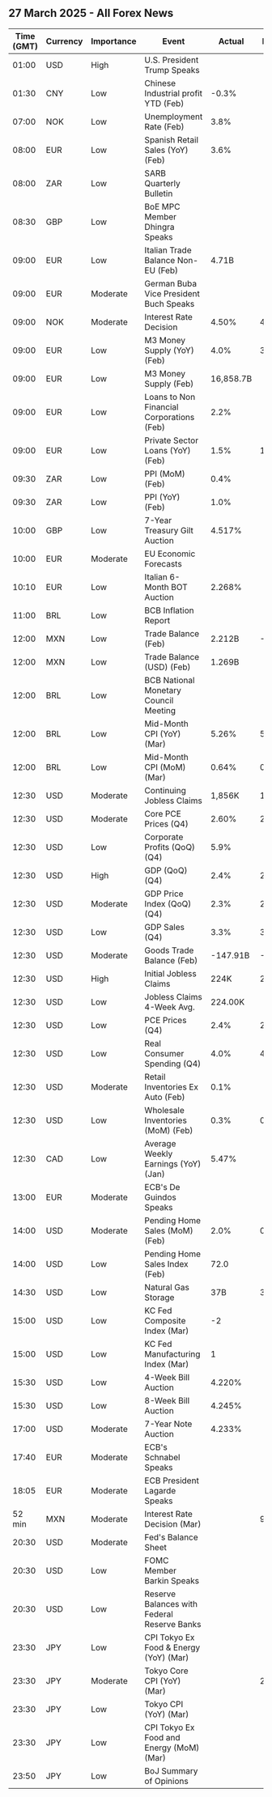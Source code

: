 ## 27 March 2025 - All Forex News

| Time (GMT) | Currency | Importance | Event | Actual | Forecast | Previous |
|------|----------|------------|-------|--------|----------|----------|
| 01:00 | USD | High | U.S. President Trump Speaks |  |  |  |
| 01:30 | CNY | Low | Chinese Industrial profit YTD (Feb) | -0.3% |  | -3.3% |
| 07:00 | NOK | Low | Unemployment Rate (Feb) | 3.8% |  | 3.7% |
| 08:00 | EUR | Low | Spanish Retail Sales (YoY) (Feb) | 3.6% |  | 2.3% |
| 08:00 | ZAR | Low | SARB Quarterly Bulletin |  |  |  |
| 08:30 | GBP | Low | BoE MPC Member Dhingra Speaks |  |  |  |
| 09:00 | EUR | Low | Italian Trade Balance Non-EU (Feb) | 4.71B |  | 0.37B |
| 09:00 | EUR | Moderate | German Buba Vice President Buch Speaks |  |  |  |
| 09:00 | NOK | Moderate | Interest Rate Decision | 4.50% | 4.50% | 4.50% |
| 09:00 | EUR | Low | M3 Money Supply (YoY) (Feb) | 4.0% | 3.8% | 3.6% |
| 09:00 | EUR | Low | M3 Money Supply (Feb) | 16,858.7B |  | 16,754.9B |
| 09:00 | EUR | Low | Loans to Non Financial Corporations (Feb) | 2.2% |  | 2.0% |
| 09:00 | EUR | Low | Private Sector Loans (YoY) (Feb) | 1.5% | 1.4% | 1.3% |
| 09:30 | ZAR | Low | PPI (MoM) (Feb) | 0.4% |  | 0.5% |
| 09:30 | ZAR | Low | PPI (YoY) (Feb) | 1.0% |  | 1.1% |
| 10:00 | GBP | Low | 7-Year Treasury Gilt Auction | 4.517% |  | 4.155% |
| 10:00 | EUR | Moderate | EU Economic Forecasts |  |  |  |
| 10:10 | EUR | Low | Italian 6-Month BOT Auction | 2.268% |  | 2.448% |
| 11:00 | BRL | Low | BCB Inflation Report |  |  |  |
| 12:00 | MXN | Low | Trade Balance (Feb) | 2.212B | -1.100B | -4.558B |
| 12:00 | MXN | Low | Trade Balance (USD) (Feb) | 1.269B |  | 0.182B |
| 12:00 | BRL | Low | BCB National Monetary Council Meeting |  |  |  |
| 12:00 | BRL | Low | Mid-Month CPI (YoY) (Mar) | 5.26% | 5.30% | 4.96% |
| 12:00 | BRL | Low | Mid-Month CPI (MoM) (Mar) | 0.64% | 0.70% | 1.23% |
| 12:30 | USD | Moderate | Continuing Jobless Claims | 1,856K | 1,890K | 1,881K |
| 12:30 | USD | Moderate | Core PCE Prices (Q4) | 2.60% | 2.70% | 2.20% |
| 12:30 | USD | Low | Corporate Profits (QoQ) (Q4) | 5.9% |  | -0.4% |
| 12:30 | USD | High | GDP (QoQ) (Q4) | 2.4% | 2.3% | 3.1% |
| 12:30 | USD | Moderate | GDP Price Index (QoQ) (Q4) | 2.3% | 2.4% | 1.9% |
| 12:30 | USD | Low | GDP Sales (Q4) | 3.3% | 3.2% | 3.3% |
| 12:30 | USD | Moderate | Goods Trade Balance (Feb) | -147.91B | -134.60B | -155.57B |
| 12:30 | USD | High | Initial Jobless Claims | 224K | 225K | 225K |
| 12:30 | USD | Low | Jobless Claims 4-Week Avg. | 224.00K |  | 228.75K |
| 12:30 | USD | Low | PCE Prices (Q4) | 2.4% | 2.4% | 1.5% |
| 12:30 | USD | Low | Real Consumer Spending (Q4) | 4.0% | 4.2% | 3.7% |
| 12:30 | USD | Moderate | Retail Inventories Ex Auto (Feb) | 0.1% |  | 0.5% |
| 12:30 | USD | Low | Wholesale Inventories (MoM) (Feb) | 0.3% | 0.7% | 0.8% |
| 12:30 | CAD | Low | Average Weekly Earnings (YoY) (Jan) | 5.47% |  | 5.90% |
| 13:00 | EUR | Moderate | ECB's De Guindos Speaks |  |  |  |
| 14:00 | USD | Moderate | Pending Home Sales (MoM) (Feb) | 2.0% | 0.9% | -4.6% |
| 14:00 | USD | Low | Pending Home Sales Index (Feb) | 72.0 |  | 70.6 |
| 14:30 | USD | Low | Natural Gas Storage | 37B | 37B | 9B |
| 15:00 | USD | Low | KC Fed Composite Index (Mar) | -2 |  | -5 |
| 15:00 | USD | Low | KC Fed Manufacturing Index (Mar) | 1 |  | -13 |
| 15:30 | USD | Low | 4-Week Bill Auction | 4.220% |  | 4.215% |
| 15:30 | USD | Low | 8-Week Bill Auction | 4.245% |  | 4.215% |
| 17:00 | USD | Moderate | 7-Year Note Auction | 4.233% |  | 4.194% |
| 17:40 | EUR | Moderate | ECB's Schnabel Speaks |  |  |  |
| 18:05 | EUR | Moderate | ECB President Lagarde Speaks |  |  |  |
| 52 min | MXN | Moderate | Interest Rate Decision (Mar) |  | 9.00% | 9.50% |
| 20:30 | USD | Moderate | Fed's Balance Sheet |  |  | 6,756B |
| 20:30 | USD | Low | FOMC Member Barkin Speaks |  |  |  |
| 20:30 | USD | Low | Reserve Balances with Federal Reserve Banks |  |  | 3.425T |
| 23:30 | JPY | Low | CPI Tokyo Ex Food & Energy (YoY) (Mar) |  |  | 0.9% |
| 23:30 | JPY | Moderate | Tokyo Core CPI (YoY) (Mar) |  | 2.2% | 2.2% |
| 23:30 | JPY | Low | Tokyo CPI (YoY) (Mar) |  |  | 2.9% |
| 23:30 | JPY | Low | CPI Tokyo Ex Food and Energy (MoM) (Mar) |  |  | 0.2% |
| 23:50 | JPY | Low | BoJ Summary of Opinions |  |  |  |
